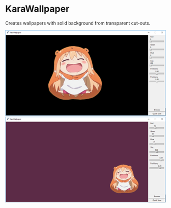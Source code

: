 # KaraWallpaper
Creates wallpapers with solid background from transparent cut-outs. 

![kara1](images/1.PNG)
![kara2](images/2.PNG)
